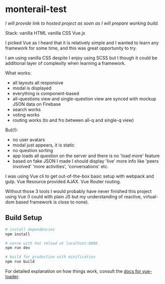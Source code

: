 # monterail-test

<em>I will provide link to hosted project as soon as I will prepare working build.</em>

Stack:
vanilla HTML
vanilla CSS
Vue.js

I picked Vue as I  heard that it is relatively simple
and I wanted to learn any framework for some time, and
this was great opportunity to try.

I am using vanilla CSS despite I enjoy using SCSS but
I though it could be additional layer of complexity when
learning a framework.

What works:
- all layouts all responsive
- modal is displayed
- everything is component-based
- all-questions view and single-question view
  are synced with mockup JSON data on Firebase
- search works
- voting works
- routing works (to and fro between all-q and single-q view)

But(!):
- no user avatars
- modal just appears, it is static
- no question sorting
- app loads all question on the server
  and there is no 'load more' feature
- based on fake JSON I made I should
  display 'live' more info like 'peers involved'
  'more activities', 'conversations' etc.

I was using Vue cli to get out-of-the-box basic
setup with webpack and gulp.
Vue Resource provided AJAX.
Vue Router routing.

Without those 3 tools I would probably have never
finished this project using Vue (I could with plain JS but
my understanding of reactive, virtual-dom based framework
is close to none).


## Build Setup

``` bash
# install dependencies
npm install

# serve with hot reload at localhost:8080
npm run dev

# build for production with minification
npm run build
```

For detailed explanation on how things work, consult the [docs for vue-loader](http://vuejs.github.io/vue-loader).

